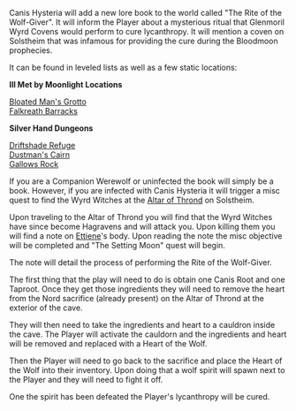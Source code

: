 Canis Hysteria will add a new lore book to the world called "The Rite of the Wolf-Giver". It will inform the Player about a mysterious ritual that Glenmoril Wyrd Covens would perform to cure lycanthropy. It will mention a coven on Solstheim that was infamous for providing the cure during the Bloodmoon prophecies.

It can be found in leveled lists as well as a few static locations:

**Ill Met by Moonlight Locations**

[Bloated Man's Grotto](https://en.uesp.net/wiki/Skyrim:Bloated_Man%27s_Grotto)\
[Falkreath Barracks](https://en.uesp.net/wiki/Skyrim:Falkreath_Barracks)

**Silver Hand Dungeons**

[Driftshade Refuge](https://en.uesp.net/wiki/Skyrim:Driftshade_Refuge)\
[Dustman's Cairn](https://en.uesp.net/wiki/Skyrim:Dustman%27s_Cairn)\
[Gallows Rock](https://en.uesp.net/wiki/Skyrim:Gallows_Rock)

If you are a Companion Werewolf or uninfected the book will simply be a book. However, if you are infected with Canis Hysteria it will trigger a misc quest to find the Wyrd Witches at the [Altar of Thrond](https://en.uesp.net/wiki/Skyrim:Altar_of_Thrond) on Solstheim.

Upon traveling to the Altar of Thrond you will find that the Wyrd Witches have since become Hagravens and will attack you. Upon killing them you will find a note on [Ettiene](https://en.uesp.net/wiki/Skyrim:Ettiene)'s body. Upon reading the note the misc objective will be completed and "The Setting Moon" quest will begin.

The note will detail the process of performing the Rite of the Wolf-Giver.

The first thing that the play will need to do is obtain one Canis Root and one Taproot. Once they get those ingredients they will need to remove the heart from the Nord sacrifice (already present) on the Altar of Thrond at the exterior of the cave.

They will then need to take the ingredients and heart to a cauldron inside the cave. The Player will activate the cauldorn and the ingredients and heart will be removed and replaced with a Heart of the Wolf.

Then the Player will need to go back to the sacrifice and place the Heart of the Wolf into their inventory. Upon doing that a wolf spirit will spawn next to the Player and they will need to fight it off. 

One the spirit has been defeated the Player's lycanthropy will be cured.
